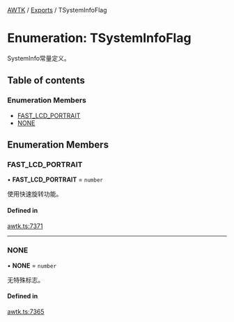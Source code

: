 [AWTK](../README.md) / [Exports](../modules.md) / TSystemInfoFlag

# Enumeration: TSystemInfoFlag

SystemInfo常量定义。

## Table of contents

### Enumeration Members

- [FAST\_LCD\_PORTRAIT](TSystemInfoFlag.md#fast_lcd_portrait)
- [NONE](TSystemInfoFlag.md#none)

## Enumeration Members

### FAST\_LCD\_PORTRAIT

• **FAST\_LCD\_PORTRAIT** = `number`

使用快速旋转功能。

#### Defined in

[awtk.ts:7371](https://github.com/zlgopen/awtk-binding/blob/c57d9273/tools/code_gen/js/output/awtk.ts#L7371)

___

### NONE

• **NONE** = `number`

无特殊标志。

#### Defined in

[awtk.ts:7365](https://github.com/zlgopen/awtk-binding/blob/c57d9273/tools/code_gen/js/output/awtk.ts#L7365)

